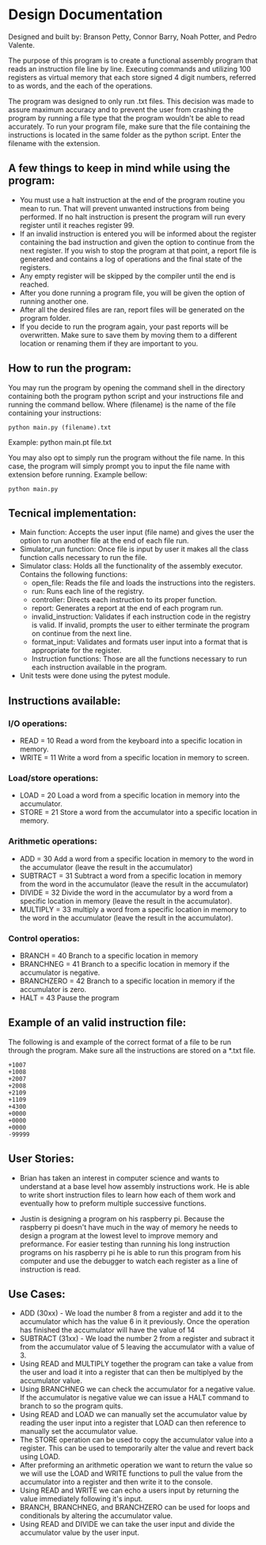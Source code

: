 # Design Documentation

Designed and built by: Branson Petty, Connor Barry, Noah Potter, and Pedro Valente.

The purpose of this program is to create a functional assembly program that reads an instruction file
line by line. Executing commands and utilizing 100 registers as virtual memory that each store signed 
4 digit numbers, referred to as words, and the each of the operations.

The program was designed to only run .txt files. This decision was made to assure maximum accuracy
and to prevent the user from crashing the program by running a file type that the program wouldn't
be able to read accurately. To run your program file, make sure that the file containing the instructions
is located in the same folder as the python script. Enter the filename with the extension.

## A few things to keep in mind while using the program:
- You must use a halt instruction at the end of the program routine you mean to run. That will prevent
unwanted instructions from being performed. If no halt instruction is present the program will run 
every register until it reaches register 99.
- If an invalid instruction is entered you will be informed about the register containing the bad
instruction and given the option to continue from the next register. If you wish to stop the program
at that point, a report file is generated and contains a log of operations and the final state of the
registers.
- Any empty register will be skipped by the compiler until the end is reached.
- After you done running a program file, you will be given the option of running another one.
- After all the desired files are ran, report files will be generated on the program folder.
- If you decide to run the program again, your past reports will be overwritten. Make sure to save them
by moving them to a different location or renaming them if they are important to you.

## How to run the program:

You may run the program by opening the command shell in the directory containing both the program
python script and your instructions file and running the command bellow. Where (filename) is the
name of the file containing your instructions:

```shell
python main.py (filename).txt
```
Example: python main.pt file.txt

You may also opt to simply run the program without the file name. In this case, the program will
simply prompt you to input the file name with extension before running. Example bellow:

 ```shell
python main.py
```

## Tecnical implementation:

- Main function: Accepts the user input (file name) and gives the user the option to run another file
at the end of each file run.
- Simulator_run function: Once file is input by user it makes all the class function calls necessary
to run the file.
- Simulator class: Holds all the functionality of the assembly executor. Contains the following functions:
    - open_file: Reads the file and loads the instructions into the registers.
    - run: Runs each line of the registry.
    - controller: Directs each instruction to its proper function.
    - report: Generates a report at the end of each program run.
    - invalid_instruction: Validates if each instruction code in the registry is valid. If invalid, prompts
    the user to either terminate the program on continue from the next line.
    - format_input: Validates and formats user input into a format that is appropriate for the register.
    - Instruction functions: Those are all the functions necessary to run each instruction available in the program.
- Unit tests were done using the pytest module.

## Instructions available:

### I/O operations:
- READ = 10 Read a word from the keyboard into a specific location in memory.
- WRITE = 11 Write a word from a specific location in memory to screen.

### Load/store operations:
- LOAD = 20 Load a word from a specific location in memory into the accumulator.
- STORE = 21 Store a word from the accumulator into a specific location in memory.

### Arithmetic operations:
- ADD = 30 Add a word from a specific location in memory to the word in the accumulator (leave the result in the accumulator)
- SUBTRACT = 31 Subtract a word from a specific location in memory from the word in the accumulator (leave the result in the accumulator)
- DIVIDE = 32 Divide the word in the accumulator by a word from a specific location in memory (leave the result in the accumulator).
- MULTIPLY = 33 multiply a word from a specific location in memory to the word in the accumulator (leave the result in the accumulator).

### Control operatios:
- BRANCH = 40 Branch to a specific location in memory
- BRANCHNEG = 41 Branch to a specific location in memory if the accumulator is negative.
- BRANCHZERO = 42 Branch to a specific location in memory if the accumulator is zero.
- HALT = 43 Pause the program

## Example of an valid instruction file:

The following is and example of the correct format of a file to be run through the program. 
Make sure all the instructions are stored on a *.txt file.

```
+1007
+1008
+2007
+2008
+2109
+1109
+4300
+0000
+0000
+0000
-99999
```

## User Stories:

- Brian has taken an interest in computer science and wants to understand at a base level how assembly
instructions work. He is able to write short instruction files to learn how each of them work and 
eventually how to preform multiple successive functions.

- Justin is designing a program on his raspberry pi. Because the raspberry pi doesn't have much in the
way of memory he needs to design a program at the lowest level to improve memory and preformance. 
For easier testing than running his long instruction programs on his raspberry pi he is able to run
this program from his computer and use the debugger to watch each register as a line of instruction
is read.

## Use Cases: 

- ADD (30xx) - We load the number 8 from a register and add it to the accumulator which has the value
    6 in it previously. Once the operation has finished the accumulator will have the value of 14
- SUBTRACT (31xx) - We load the number 2 from a register and subract it from the accumulator value of
    5 leaving the accumulator with a value of 3.
- Using READ and MULTIPLY together the program can take a value from the user and load it into a 
    register that can then be multiplyed by the accumulator value.
- Using BRANCHNEG we can check the accumulator for a negative value. If the accumulator is negative
    value we can issue a HALT command to branch to so the program quits.
- Using READ and LOAD we can manually set the accumulator value by reading the user input into a 
    register that LOAD can then reference to manually set the accumulator value.
- The STORE operation can be used to copy the accumulator value into a register. This can be used to
    temporarily alter the value and revert back using LOAD.
- After preforming an arithmetic operation we want to return the value so we will use the LOAD and 
    WRITE functions to pull the value from the accumulator into a register and then write it to the console.
- Using READ and WRITE we can echo a users input by returning the value immediately following it's input.
- BRANCH, BRANCHNEG, and BRANCHZERO can be used for loops and conditionals by altering the accumulator
    value.
- Using READ and DIVIDE we can take the user input and divide the accumulator value by the user input.

